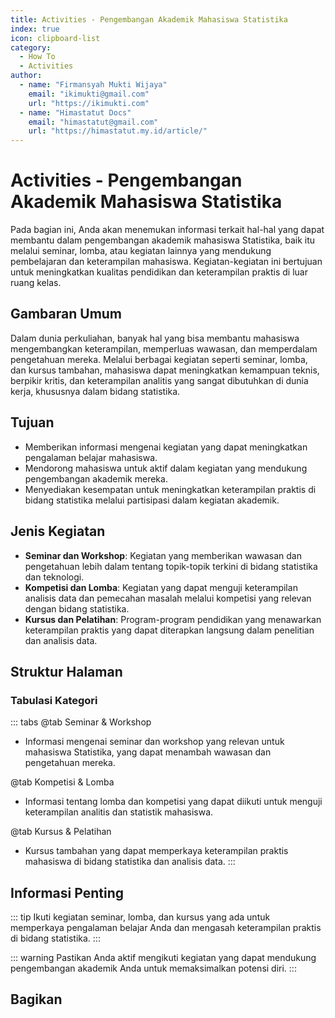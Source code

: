 ```yaml
--- 
title: Activities - Pengembangan Akademik Mahasiswa Statistika
index: true
icon: clipboard-list
category:
  - How To
  - Activities
author:
  - name: "Firmansyah Mukti Wijaya"
    email: "ikimukti@gmail.com"
    url: "https://ikimukti.com"
  - name: "Himastatut Docs"
    email: "himastatut@gmail.com"
    url: "https://himastatut.my.id/article/"
--- 
```


# Activities - Pengembangan Akademik Mahasiswa Statistika

Pada bagian ini, Anda akan menemukan informasi terkait hal-hal yang dapat membantu dalam pengembangan akademik mahasiswa Statistika, baik itu melalui seminar, lomba, atau kegiatan lainnya yang mendukung pembelajaran dan keterampilan mahasiswa. Kegiatan-kegiatan ini bertujuan untuk meningkatkan kualitas pendidikan dan keterampilan praktis di luar ruang kelas.

## Gambaran Umum

Dalam dunia perkuliahan, banyak hal yang bisa membantu mahasiswa mengembangkan keterampilan, memperluas wawasan, dan memperdalam pengetahuan mereka. Melalui berbagai kegiatan seperti seminar, lomba, dan kursus tambahan, mahasiswa dapat meningkatkan kemampuan teknis, berpikir kritis, dan keterampilan analitis yang sangat dibutuhkan di dunia kerja, khususnya dalam bidang statistika.

## Tujuan
- Memberikan informasi mengenai kegiatan yang dapat meningkatkan pengalaman belajar mahasiswa.
- Mendorong mahasiswa untuk aktif dalam kegiatan yang mendukung pengembangan akademik mereka.
- Menyediakan kesempatan untuk meningkatkan keterampilan praktis di bidang statistika melalui partisipasi dalam kegiatan akademik.

## Jenis Kegiatan
- **Seminar dan Workshop**: Kegiatan yang memberikan wawasan dan pengetahuan lebih dalam tentang topik-topik terkini di bidang statistika dan teknologi.
- **Kompetisi dan Lomba**: Kegiatan yang dapat menguji keterampilan analisis data dan pemecahan masalah melalui kompetisi yang relevan dengan bidang statistika.
- **Kursus dan Pelatihan**: Program-program pendidikan yang menawarkan keterampilan praktis yang dapat diterapkan langsung dalam penelitian dan analisis data.

## Struktur Halaman

<Catalog />

### Tabulasi Kategori

::: tabs
@tab Seminar & Workshop
- Informasi mengenai seminar dan workshop yang relevan untuk mahasiswa Statistika, yang dapat menambah wawasan dan pengetahuan mereka.

@tab Kompetisi & Lomba
- Informasi tentang lomba dan kompetisi yang dapat diikuti untuk menguji keterampilan analitis dan statistik mahasiswa.

@tab Kursus & Pelatihan
- Kursus tambahan yang dapat memperkaya keterampilan praktis mahasiswa di bidang statistika dan analisis data.
:::

## Informasi Penting

::: tip
Ikuti kegiatan seminar, lomba, dan kursus yang ada untuk memperkaya pengalaman belajar Anda dan mengasah keterampilan praktis di bidang statistika.
:::

::: warning
Pastikan Anda aktif mengikuti kegiatan yang dapat mendukung pengembangan akademik Anda untuk memaksimalkan potensi diri.
:::

## Bagikan
<Share colorful />
<GitContributors />
<GitChangelog />